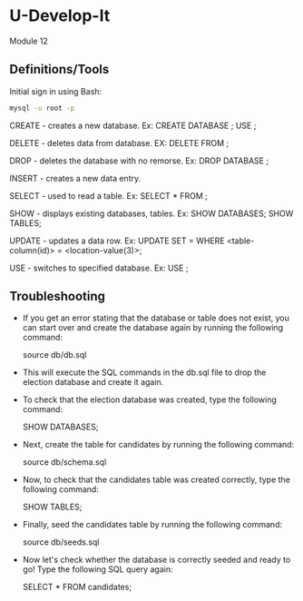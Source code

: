 # U-Develop-It
Module 12

## Definitions/Tools
Initial sign in using Bash: 

```bash
mysql -u root -p
```

CREATE - creates a new database.
    Ex: CREATE DATABASE <db-name>;
        USE <db-name>;

DELETE - deletes data from database.
    EX: DELETE FROM <table-name>;

DROP - deletes the database with no remorse.
    Ex: DROP DATABASE <db-name>;

INSERT - creates a new data entry.

SELECT - used to read a table.
    Ex: SELECT * FROM <table-name>;

SHOW - displays existing databases, tables.
    Ex: SHOW DATABASES;
        SHOW TABLES;

UPDATE - updates a data row. 
    Ex: UPDATE <db-name>
        SET <column-value> = <new-value>
        WHERE <table-column(id)> = <location-value(3)>;

USE - switches to specified database.
    Ex: USE <db-name>;

## Troubleshooting
- If you get an error stating that the database or table does not exist, you can start over and create the database again by running the following command:

    source db/db.sql

- This will execute the SQL commands in the db.sql file to drop the election database and create it again.
- To check that the election database was created, type the following command:

    SHOW DATABASES;

- Next, create the table for candidates by running the following command:

    source db/schema.sql

- Now, to check that the candidates table was created correctly, type the following command:

    SHOW TABLES;

- Finally, seed the candidates table by running the following command:

    source db/seeds.sql

- Now let's check whether the database is correctly seeded and ready to go! Type the following SQL query again:

    SELECT * FROM candidates;